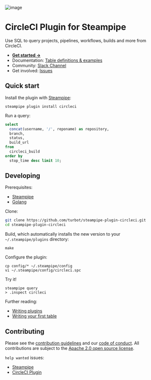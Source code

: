 ![image](https://hub.steampipe.io/images/plugins/turbot/circleci-social-graphic.png)

# CircleCI Plugin for Steampipe

Use SQL to query projects, pipelines, workflows, builds and more from CircleCI.

- **[Get started →](https://hub.steampipe.io/plugins/turbot/circleci)**
- Documentation: [Table definitions & examples](https://hub.steampipe.io/plugins/turbot/circleci/tables)
- Community: [Slack Channel](https://steampipe.io/community/join)
- Get involved: [Issues](https://github.com/turbot/steampipe-plugin-circleci/issues)

## Quick start

Install the plugin with [Steampipe](https://steampipe.io):

```shell
steampipe plugin install circleci
```

Run a query:

```sql
select
  concat(username, '/', reponame) as repository,
  branch,
  status,
  build_url
from
  circleci_build
order by
  stop_time desc limit 10;
```

## Developing

Prerequisites:

- [Steampipe](https://steampipe.io/downloads)
- [Golang](https://golang.org/doc/install)

Clone:

```sh
git clone https://github.com/turbot/steampipe-plugin-circleci.git
cd steampipe-plugin-circleci
```

Build, which automatically installs the new version to your `~/.steampipe/plugins` directory:

```
make
```

Configure the plugin:

```
cp config/* ~/.steampipe/config
vi ~/.steampipe/config/circleci.spc
```

Try it!

```
steampipe query
> .inspect circleci
```

Further reading:

- [Writing plugins](https://steampipe.io/docs/develop/writing-plugins)
- [Writing your first table](https://steampipe.io/docs/develop/writing-your-first-table)

## Contributing

Please see the [contribution guidelines](https://github.com/turbot/steampipe/blob/main/CONTRIBUTING.md) and our [code of conduct](https://github.com/turbot/steampipe/blob/main/CODE_OF_CONDUCT.md). All contributions are subject to the [Apache 2.0 open source license](https://github.com/turbot/steampipe-plugin-circleci/blob/main/LICENSE).

`help wanted` issues:

- [Steampipe](https://github.com/turbot/steampipe/labels/help%20wanted)
- [CircleCI Plugin](https://github.com/turbot/steampipe-plugin-circleci/labels/help%20wanted)
